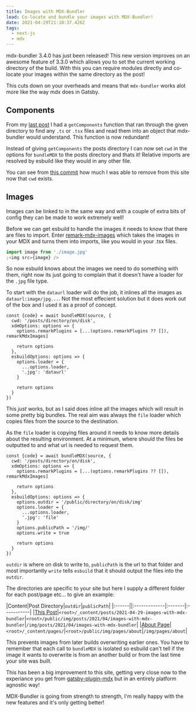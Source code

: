 ```yaml
---
title: Images with MDX-Bundler
lead: Co-locate and bundle your images with MDX-Bundler!
date: 2021-04-29T21:10:37.426Z
tags:
  - next-js
  - mdx
---
```


mdx-bundler 3.4.0 has just been released! This new version improves on an
awesome feature of 3.3.0 which allows you to set the current working directory
of the build. With this you can require modules directly and co-locate your
images within the same directory as the post!

This cuts down on your overheads and means that `mdx-bundler` works alot more
like the way mdx does in Gatsby.

## Components

From my [last post](/2021/03/mdx-bundler) I had a `getComponents` function that
ran through the given directory to find any `.ts` or `.tsx` files and read them
into an object that mdx-bundler would understand. This function is now
redundant!

Instead of giving `getComponents` the posts directory I can now set `cwd` in the
options for `bundleMDX` to the posts directory and thats it! Relative imports
are resolved by esbuild like they would in any other file.

You can see from
[this commit](https://github.com/Arcath/arcath.net-next/commit/b11d432d304c3e1a483aa7d58681c79ce2cf2761)
how much I was able to remove from this site now that `cwd` exists.

## Images

Images can be linked to in the same way and with a couple of extra bits of
config they can be made to work extremely well!

Before we can get esbuild to handle the images it needs to know that there are
files to import. Enter
[remark-mdx-images](https://www.npmjs.com/package/remark-mdx-images) which takes
the images in your MDX and turns them into imports, like you would in your .tsx
files.

```js
import image from './image.jpg'
;<img src={image} />
```

So now esbuild knows about the images we need to do something with them, right
now its just going to complain that it doesn't have a loader for the `.jpg` file
type.

To start with the `dataurl` loader will do the job, it inlines all the images as
`dataurl:image/jpg...`. Not the most effecient solution but it does work out of
the box and I used it as a proof of concept.

```js#9-12
const {code} = await bundleMDX(source, {
  cwd: '/posts/directory/on/disk',
  xdmOptions: options => {
    options.remarkPlugins = [...(options.remarkPlugins ?? []), remarkMdxImages]

    return options
  },
  esbuildOptions: options => {
    options.loader = {
      ...options.loader,
      '.jpg': 'dataurl'
    }

    return options
  }
})
```

This _just_ works, but as I said does inline all the images which will result in
some pretty big bundles. The real aim was always the `file` loader which copies
files from the source to the destination.

As the `file` loader is copying files around it needs to know more details about
the resulting environment. At a minimum, where should the files be outputted to
and what url is needed to request them.

```js#9-15
const {code} = await bundleMDX(source, {
  cwd: '/posts/directory/on/disk',
  xdmOptions: options => {
    options.remarkPlugins = [...(options.remarkPlugins ?? []), remarkMdxImages]

    return options
  },
  esbuildOptions: options => {
    options.outdir = '/public/directory/on/disk/img'
    options.loader = {
      ...options.loader,
      '.jpg': 'file'
    }
    options.publicPath = '/img/'
    options.write = true

    return options
  }
})
```

`outdir` is where on disk to write to, `publicPath` is the url to that folder
and most importantly `write` tells `esbuild` that it should output the files
into the `outdir`.

The directories are specific to your site but here I supply a different folder
for each post/page etc... to give an example:

|Content|Post Directory|`outdir`|`publicPath`|
|:------||:-------------|:-------|:-----------|
|[This Post](/2021/04/images-with-mdx-bundler)|`<root>/_content/posts/2021-04-29-images-with-mdx-bundler`|`<root>/public/img/posts/2021/04/images-with-mdx-bundler`|`/img/posts/2021/04/images-with-mdx-bundler`|
|[About Page](/about)|`<root>/_content/pages/`|`<root>/public/img/pages/about`|`/img/pages/about`|

This prevents images from later builds overwriting earlier ones. You have to
remember that each call to `bundleMDX` is isolated so esbuild can't tell if the
image it wants to overwrite is from an another build or from the last time your
site was built.

This has been a big improvement to this site, getting very close now to the
experiance you get from
[gatsby-plugin-mdx](https://www.gatsbyjs.com/plugins/gatsby-plugin-mdx/) but in
an entirely platform agnostic way!

MDX-Bundler is going from strength to strength, I'm really happy with the new
features and it's only getting better!
